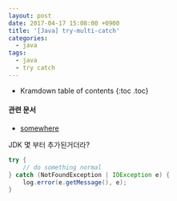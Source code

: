 ```yaml
---
layout: post
date: 2017-04-17 15:08:00 +0900
title: '[Java] try-multi-catch'
categories:
  - java
tags:
  - java
  - try catch
---
```


* Kramdown table of contents
{:toc .toc}

#### 관련 문서

- [somewhere](/somewhere)


JDK 몇 부터 추가된거더라?

```java
try {
	// do something normal
} catch (NotFoundException | IOException e) {
	log.error(e.getMessage(), e);
}
```
